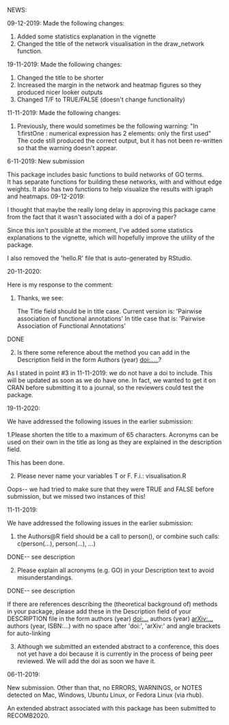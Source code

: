 NEWS:

09-12-2019: Made the following changes:
1. Added some statistics explanation in the vignette
2. Changed the title of the network visualisation in the draw_network function.

19-11-2019: Made the following changes:
1. Changed the title to be shorter
2. Increased the margin in the network and heatmap figures so they produced nicer looker outputs
3. Changed T/F to TRUE/FALSE (doesn't change functionality)

11-11-2019: Made the following changes:
1. Previously, there would sometimes be the following warning:
"In 1:firstOne : numerical expression has 2 elements: only the first used"
The code still produced the correct output, but it has not been re-written so that 
the warning doesn't appear.

6-11-2019: New submission

This package includes basic functions to build networks of GO terms.  
It has separate functions for building these networks, with and without edge weights.
It also has two functions to help visualize the results with igraph and heatmaps.
09-12-2019:

I thought that maybe the really long delay in approving this package came from the fact
that it wasn't associated with a doi of a paper?  

Since this isn't possible at the moment, I've added some statistics explanations to the vignette,
which will hopefully improve the utility of the package.

I also removed the 'hello.R' file that is auto-generated by RStudio.

20-11-2020:

Here is my response to the comment:

1. Thanks, we see:

   The Title field should be in title case. Current version is:
   'Pairwise association of functional annotations'
   In title case that is:
   'Pairwise Association of Functional Annotations'

DONE

2. Is there some reference about the method you can add in the Description
field in the form Authors (year) <doi:.....>?

As I stated in point #3 in 11-11-2019: we do not have a doi to include.  This will be updated as soon as we do have one.  In fact, we wanted to get it on CRAN before submitting it to a journal, so the reviewers could test the package.  

19-11-2020:

We have addressed the following issues in the earlier submission:

1.Please shorten the title to a maximum of 65 characters.
Acronyms can be used on their own in the title as long as they are
explained in the description field.

This has been done.

2. Please never name your variables T or F.
F.i.: visualisation.R

Oops-- we had tried to make sure that they were TRUE and FALSE before submission, but we missed two instances of this!

11-11-2019:

We have addressed the following issues in the earlier submission:

1. the Authors@R field should be a call to person(), or combine such calls:
c(person(...), person(...), ...)

DONE-- see description

2. Please explain all acronyms (e.g. GO) in your Description text to avoid
misunderstandings.

DONE-- see description

If there are references describing the (theoretical background of)
methods in your package, please add these in the Description field of
your DESCRIPTION file in the form
authors (year) <doi:...>
authors (year) <arXiv:...>
authors (year, ISBN:...)
with no space after 'doi:', 'arXiv:' and angle brackets for auto-linking

3. Although we submitted an extended abstract to a conference, this does not yet have a doi because
it is currently in the process of being peer reviewed.  We will add the doi as soon we have it.

06-11-2019: 

New submission.  Other than that, no ERRORS, WARNINGS, or NOTES detected
on Mac, Windows, Ubuntu Linux, or Fedora Linux (via rhub).

An extended abstract associated with this package has been submitted to RECOMB2020.